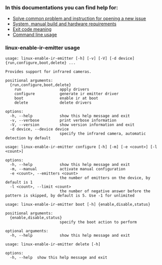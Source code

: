 ### In this documentations you can find help for:
* [Solve common problem and instruction for opening a new issue](issues.md)
* [System, manual build and hardware requirements](requirements.md)
* [Exit code meaning](exit-code.md)
* [Command line usage](#linux-enable-ir-emitter-usage) 

### linux-enable-ir-emitter usage 
```
usage: linux-enable-ir-emitter [-h] [-v] [-V] [-d device] {run,configure,boot,delete} ...

Provides support for infrared cameras.

positional arguments:
  {run,configure,boot,delete}
    run                 apply drivers
    configure           generate ir emitter driver
    boot                enable ir at boot
    delete              delete drivers

options:
  -h, --help            show this help message and exit
  -v, --verbose         print verbose information
  -V, --version         show version information and exit
  -d device, --device device
                        specify the infrared camera, automatic detection by default
```
```
usage: linux-enable-ir-emitter configure [-h] [-m] [-e <count>] [-l <count>]

options:
  -h, --help            show this help message and exit
  -m, --manual          activate manual configuration
  -e <count>, --emitters <count>
                        the number of emitters on the device, by default is 1
  -l <count>, --limit <count>
                        the number of negative answer before the pattern is skipped, by default is 5. Use -1 for unlimited
```
```
usage: linux-enable-ir-emitter boot [-h] {enable,disable,status}

positional arguments:
  {enable,disable,status}
                        specify the boot action to perform

optional arguments:
  -h, --help            show this help message and exit
```
```
usage: linux-enable-ir-emitter delete [-h]

options:
  -h, --help  show this help message and exit
```